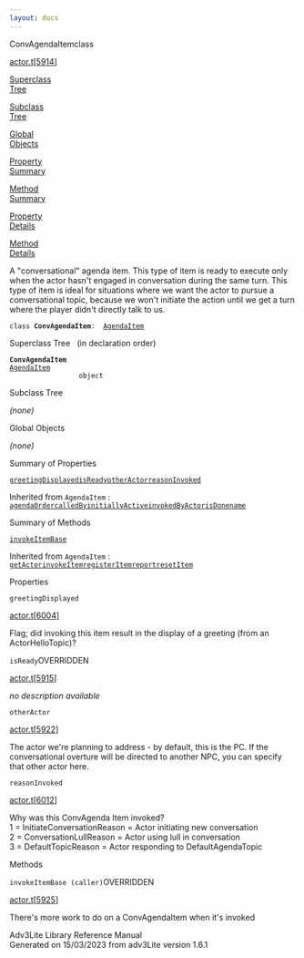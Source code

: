 ```yaml
---
layout: docs
---
```

<span class="title">ConvAgendaItem</span><span class="type">class</span>

[actor.t](../file/actor.t.html)\[[5914](../source/actor.t.html#5914)\]

[Superclass  
Tree](#_SuperClassTree_)

[Subclass  
Tree](#_SubClassTree_)

[Global  
Objects](#_ObjectSummary_)

[Property  
Summary](#_PropSummary_)

[Method  
Summary](#_MethodSummary_)

[Property  
Details](#_Properties_)

[Method  
Details](#_Methods_)

<div class="fdesc">

A "conversational" agenda item. This type of item is ready to execute
only when the actor hasn't engaged in conversation during the same turn.
This type of item is ideal for situations where we want the actor to
pursue a conversational topic, because we won't initiate the action
until we get a turn where the player didn't directly talk to us.

`class `**`ConvAgendaItem`**` :   `[`AgendaItem`](../object/AgendaItem.html)

</div>

<span id="_SuperClassTree_"></span>

<div class="mjhd">

<span class="hdln">Superclass Tree</span>   (in declaration order)

</div>

**`ConvAgendaItem`**  
[`AgendaItem`](../object/AgendaItem.html)  
`                 object`  
<span id="_SubClassTree_"></span>

<div class="mjhd">

<span class="hdln">Subclass Tree</span>  

</div>

*(none)* <span id="_ObjectSummary_"></span>

<div class="mjhd">

<span class="hdln">Global Objects</span>  

</div>

*(none)* <span id="_PropSummary_"></span>

<div class="mjhd">

<span class="hdln">Summary of Properties</span>  

</div>

[`greetingDisplayed`](#greetingDisplayed)[`isReady`](#isReady)[`otherActor`](#otherActor)[`reasonInvoked`](#reasonInvoked)

Inherited from `AgendaItem` :  
[`agendaOrder`](../object/AgendaItem.html#agendaOrder)[`calledBy`](../object/AgendaItem.html#calledBy)[`initiallyActive`](../object/AgendaItem.html#initiallyActive)[`invokedByActor`](../object/AgendaItem.html#invokedByActor)[`isDone`](../object/AgendaItem.html#isDone)[`name`](../object/AgendaItem.html#name)

<span id="_MethodSummary_"></span>

<div class="mjhd">

<span class="hdln">Summary of Methods</span>  

</div>

[`invokeItemBase`](#invokeItemBase)

Inherited from `AgendaItem` :  
[`getActor`](../object/AgendaItem.html#getActor)[`invokeItem`](../object/AgendaItem.html#invokeItem)[`registerItem`](../object/AgendaItem.html#registerItem)[`report`](../object/AgendaItem.html#report)[`resetItem`](../object/AgendaItem.html#resetItem)

<span id="_Properties_"></span>

<div class="mjhd">

<span class="hdln">Properties</span>  

</div>

<span id="greetingDisplayed"></span>

`greetingDisplayed`

[actor.t](../file/actor.t.html)\[[6004](../source/actor.t.html#6004)\]

<div class="desc">

Flag; did invoking this item result in the display of a greeting (from
an ActorHelloTopic)?

</div>

<span id="isReady"></span>

`isReady`<span class="rem">OVERRIDDEN</span>

[actor.t](../file/actor.t.html)\[[5915](../source/actor.t.html#5915)\]

<div class="desc">

*no description available*

</div>

<span id="otherActor"></span>

`otherActor`

[actor.t](../file/actor.t.html)\[[5922](../source/actor.t.html#5922)\]

<div class="desc">

The actor we're planning to address - by default, this is the PC. If the
conversational overture will be directed to another NPC, you can specify
that other actor here.

</div>

<span id="reasonInvoked"></span>

`reasonInvoked`

[actor.t](../file/actor.t.html)\[[6012](../source/actor.t.html#6012)\]

<div class="desc">

Why was this ConvAgenda Item invoked?  
1 = InitiateConversationReason = Actor initiating new conversation  
2 = ConversationLullReason = Actor using lull in conversation  
3 = DefaultTopicReason = Actor responding to DefaultAgendaTopic

</div>

<span id="_Methods_"></span>

<div class="mjhd">

<span class="hdln">Methods</span>  

</div>

<span id="invokeItemBase"></span>

`invokeItemBase (caller)`<span class="rem">OVERRIDDEN</span>

[actor.t](../file/actor.t.html)\[[5925](../source/actor.t.html#5925)\]

<div class="desc">

There's more work to do on a ConvAgendaItem when it's invoked

</div>

<div class="ftr">

Adv3Lite Library Reference Manual  
Generated on 15/03/2023 from adv3Lite version 1.6.1

</div>
